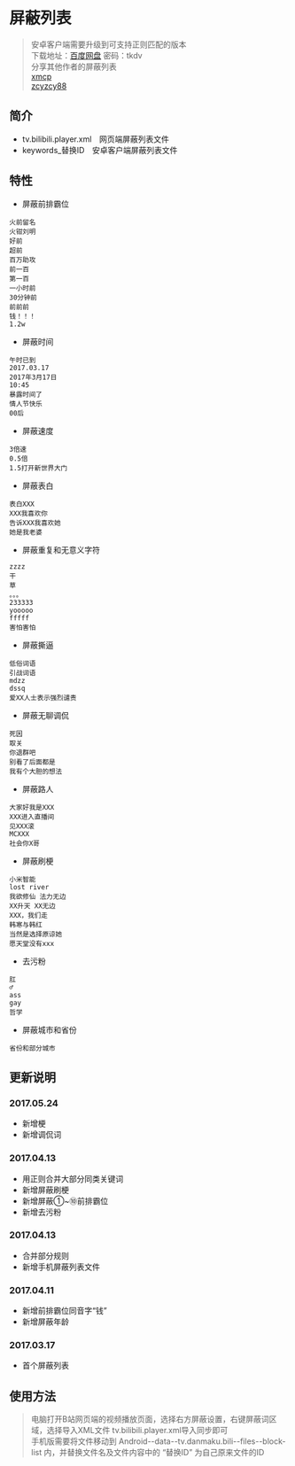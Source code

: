 # 屏蔽列表

> 安卓客户端需要升级到可支持正则匹配的版本  
> 下载地址：[百度网盘](http://pan.baidu.com/s/1pKYz4UZ) 密码：tkdv  
> 分享其他作者的屏蔽列表  
  [xmcp](https://github.com/xmcp/bilibili-ban-list/blob/master/tv.bilibili.player.xml)  
  [zcyzcy88](https://github.com/zcyzcy88/SelfColle/issues/26)

## 简介
- tv.bilibili.player.xml　网页端屏蔽列表文件  
- keywords_替换ID　安卓客户端屏蔽列表文件

## 特性
- 屏蔽前排霸位
```
火前留名
火钳刘明
好前
超前
百万助攻
前一百
第一百
一小时前
30分钟前
前前前
钱！！！
1.2w
```
- 屏蔽时间
```
午时已到
2017.03.17
2017年3月17日
10:45
暴露时间了
情人节快乐
00后
```
- 屏蔽速度
```
3倍速
0.5倍
1.5打开新世界大门
```
- 屏蔽表白
```
表白XXX
XXX我喜欢你
告诉XXX我喜欢她
她是我老婆
```
- 屏蔽重复和无意义字符
```
zzzz
干
草
。。。
233333
yooooo
fffff
害怕害怕
```
- 屏蔽撕逼
```
低俗词语
引战词语
mdzz
dssq
爱XX人士表示强烈谴责
```
- 屏蔽无聊调侃
```
死因
取关
你退群吧
别看了后面都是
我有个大胆的想法
```
- 屏蔽路人
```
大家好我是XXX
XXX进入直播间
见XXX滚
MCXXX
社会你X哥
```
- 屏蔽刷梗
```
小米智能
lost river
我欲修仙 法力无边
XX升天 XX无边
XXX，我们走
韩寒与韩红
当然是选择原谅她
愿天堂没有xxx
```
- 去污粉
```
肛
♂
ass
gay
哲学
```
- 屏蔽城市和省份
```
省份和部分城市
```

## 更新说明
### 2017.05.24
- 新增梗
- 新增调侃词
### 2017.04.13
- 用正则合并大部分同类关键词
- 新增屏蔽刷梗
- 新增屏蔽①~⑩前排霸位
- 新增去污粉
### 2017.04.13
- 合并部分规则
- 新增手机屏蔽列表文件
### 2017.04.11
- 新增前排霸位同音字“钱”
- 新增屏蔽年龄
### 2017.03.17
- 首个屏蔽列表

## 使用方法
> 电脑打开B站网页端的视频播放页面，选择右方屏蔽设置，右键屏蔽词区域，选择导入XML文件 tv.bilibili.player.xml导入同步即可  
> 手机版需要将文件移动到 Android--data--tv.danmaku.bili--files--block-list 内，并替换文件名及文件内容中的 “替换ID” 为自己原来文件的ID
